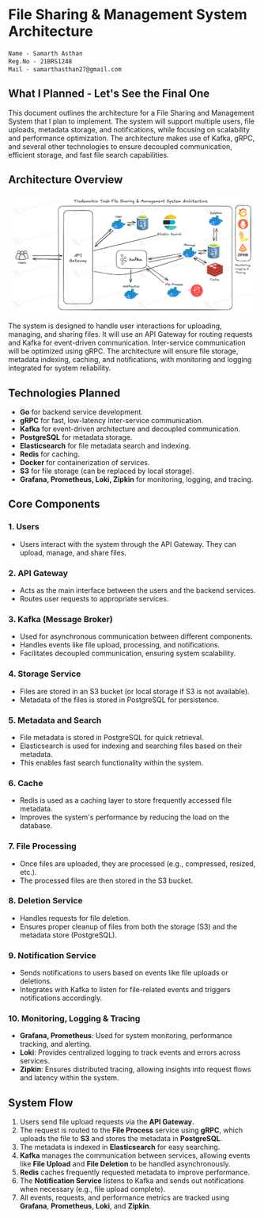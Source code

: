 # File Sharing & Management System Architecture

```
Name - Samarth Asthan
Reg.No - 21BRS1248
Mail - samarthasthan27@gmail.com
```

## What I Planned - Let's See the Final One

This document outlines the architecture for a File Sharing and Management System that I plan to implement. The system will support multiple users, file uploads, metadata storage, and notifications, while focusing on scalability and performance optimization. The architecture makes use of Kafka, gRPC, and several other technologies to ensure decoupled communication, efficient storage, and fast file search capabilities.

## Architecture Overview

![App Screenshot](./assets/trademarkia_architecture.png)

The system is designed to handle user interactions for uploading, managing, and sharing files. It will use an API Gateway for routing requests and Kafka for event-driven communication. Inter-service communication will be optimized using gRPC. The architecture will ensure file storage, metadata indexing, caching, and notifications, with monitoring and logging integrated for system reliability.

## Technologies Planned

- **Go** for backend service development.
- **gRPC** for fast, low-latency inter-service communication.
- **Kafka** for event-driven architecture and decoupled communication.
- **PostgreSQL** for metadata storage.
- **Elasticsearch** for file metadata search and indexing.
- **Redis** for caching.
- **Docker** for containerization of services.
- **S3** for file storage (can be replaced by local storage).
- **Grafana, Prometheus, Loki, Zipkin** for monitoring, logging, and tracing.

## Core Components

### 1. **Users**

- Users interact with the system through the API Gateway. They can upload, manage, and share files.

### 2. **API Gateway**

- Acts as the main interface between the users and the backend services.
- Routes user requests to appropriate services.

### 3. **Kafka (Message Broker)**

- Used for asynchronous communication between different components.
- Handles events like file upload, processing, and notifications.
- Facilitates decoupled communication, ensuring system scalability.

### 4. **Storage Service**

- Files are stored in an S3 bucket (or local storage if S3 is not available).
- Metadata of the files is stored in PostgreSQL for persistence.

### 5. **Metadata and Search**

- File metadata is stored in PostgreSQL for quick retrieval.
- Elasticsearch is used for indexing and searching files based on their metadata.
- This enables fast search functionality within the system.

### 6. **Cache**

- Redis is used as a caching layer to store frequently accessed file metadata.
- Improves the system's performance by reducing the load on the database.

### 7. **File Processing**

- Once files are uploaded, they are processed (e.g., compressed, resized, etc.).
- The processed files are then stored in the S3 bucket.

### 8. **Deletion Service**

- Handles requests for file deletion.
- Ensures proper cleanup of files from both the storage (S3) and the metadata store (PostgreSQL).

### 9. **Notification Service**

- Sends notifications to users based on events like file uploads or deletions.
- Integrates with Kafka to listen for file-related events and triggers notifications accordingly.

### 10. **Monitoring, Logging & Tracing**

- **Grafana, Prometheus**: Used for system monitoring, performance tracking, and alerting.
- **Loki**: Provides centralized logging to track events and errors across services.
- **Zipkin**: Ensures distributed tracing, allowing insights into request flows and latency within the system.

## System Flow

1. Users send file upload requests via the **API Gateway**.
2. The request is routed to the **File Process** service using **gRPC**, which uploads the file to **S3** and stores the metadata in **PostgreSQL**.
3. The metadata is indexed in **Elasticsearch** for easy searching.
4. **Kafka** manages the communication between services, allowing events like **File Upload** and **File Deletion** to be handled asynchronously.
5. **Redis** caches frequently requested metadata to improve performance.
6. The **Notification Service** listens to Kafka and sends out notifications when necessary (e.g., file upload complete).
7. All events, requests, and performance metrics are tracked using **Grafana**, **Prometheus**, **Loki**, and **Zipkin**.
